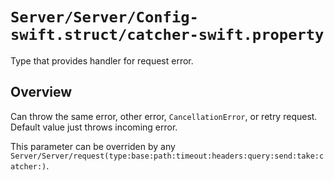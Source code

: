 # ``Server/Server/Config-swift.struct/catcher-swift.property``

Type that provides handler for request error.

## Overview

Can throw the same error, other error, `CancellationError`, or retry request. Default value just throws incoming error.

This parameter can be overriden by any ``Server/Server/request(type:base:path:timeout:headers:query:send:take:catcher:)``.
